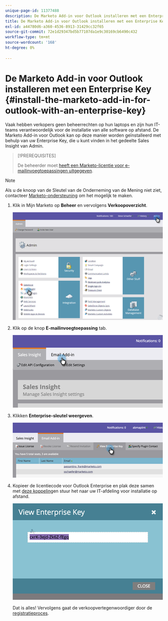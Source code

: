 ```yaml
---
unique-page-id: 11377488
description: De Marketo Add-in voor Outlook installeren met een Enterprise Key - Marketo Docs - Productdocumentatie
title: De Marketo Add-in voor Outlook installeren met een Enterprise Key
exl-id: a44780d6-a360-4536-8913-31429cc32f65
source-git-commit: 72e1d29347bd5b77107da1e9c30169cb6490c432
workflow-type: tm+mt
source-wordcount: '168'
ht-degree: 0%

---
```


# De Marketo Add-in voor Outlook installeren met een Enterprise Key {#install-the-marketo-add-in-for-outlook-with-an-enterprise-key}

Vaak hebben verkopers geen beheerrechten op hun laptops en zijn hun IT-teams verantwoordelijk voor de installatie van alle software op afstand. De Marketo Add-in voor Outlook kan op deze manier worden geïnstalleerd met behulp van uw Enterprise Key, die u kunt vinden in het gedeelte Sales Insight van Admin.

>[!PREREQUISITES]
>
>De beheerder moet [heeft een Marketo-licentie voor e-mailinvoegtoepassingen uitgegeven](/help/marketo/product-docs/marketo-sales-insight/msi-outlook-plugin/issue-a-marketo-email-add-in-license.md).

>[!NOTE]
>
>Als u de knoop van de Sleutel van de Onderneming van de Mening niet ziet, contacteer [Marketo-ondersteuning](https://nation.marketo.com/t5/Support/ct-p/Support) om het mogelijk te maken.

1. Klik in Mijn Marketo op **Beheer** en vervolgens **Verkoopoverzicht**.

   ![](assets/image2016-7-25-14-3a22-3a12.png)

1. Klik op de knop **E-mailinvoegtoepassing** tab.

   ![](assets/image2016-7-25-14-3a23-3a57.png)

1. Klikken **Enterprise-sleutel weergeven**.

   ![](assets/image2016-7-25-14-3a35-3a38.png)

1. Kopieer de licentiecode voor Outlook Enterprise en plak deze samen met [deze koppeling](/help/marketo/product-docs/marketo-sales-insight/msi-outlook-plugin/marketo-outlook-plugin-installation-by-it.md)en stuur het naar uw IT-afdeling voor installatie op afstand.

   ![](assets/image2016-7-25-14-3a39-3a9.png)

   Dat is alles! Vervolgens gaat de verkoopvertegenwoordiger door de [registratieproces](/help/marketo/product-docs/marketo-sales-insight/msi-outlook-plugin/authorize-the-marketo-outlook-plugin.md).
